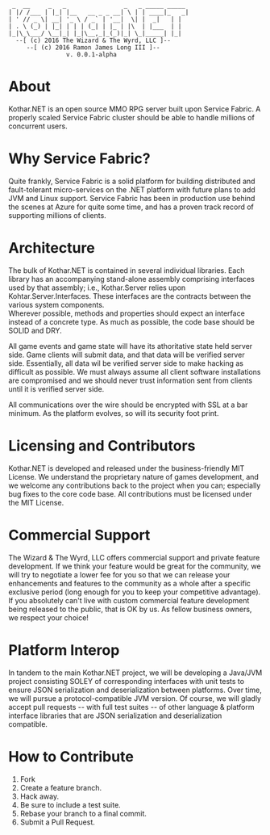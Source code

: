 ```
 _  __     _   _                _   _ _____ _____ 
| |/ /___ | |_| |__   __ _ _ __| \ | | ____|_   _|
| ' // _ \| __| '_ \ / _` | '__|  \| |  _|   | |  
| . \ (_) | |_| | | | (_| | |_ | |\  | |___  | |  
|_|\_\___/ \__|_| |_|\__,_|_(_)|_| \_|_____| |_|  
  --[ (c) 2016 The Wizard & The Wyrd, LLC ]--
     --[ (c) 2016 Ramon James Long III ]--  
                v. 0.0.1-alpha
```

About
=====

Kothar.NET is an open source MMO RPG server built upon Service Fabric.
A properly scaled Service Fabric cluster should be able to handle
millions of concurrent users.

Why Service Fabric?
===================

Quite frankly, Service Fabric is a solid platform for building distributed
and fault-tolerant micro-services on the .NET platform with future plans to
add JVM and Linux support.  Service Fabric has been in production use behind
the scenes at Azure for quite some time, and has a proven track record of 
supporting millions of clients.

Architecture
============

The bulk of Kothar.NET is contained in several individual libraries.
Each library has an accompanying stand-alone assembly comprising interfaces
used by that assembly; i.e., Kothar.Server relies upon Kohtar.Server.Interfaces.
These interfaces are the contracts between the various system components.  
Wherever possible, methods and properties should expect an interface instead of
a concrete type.  As much as possible, the code base should be SOLID and DRY.

All game events and game state will have its athoritative state held server side.
Game clients will submit data, and that data will be verified server side.
Essentially, all data wil be verified server side to make hacking as difficult as
possible.  We must always assume all client software installations are compromised
and we should never trust information sent from clients until it is verified server
side.

All communications over the wire should be encrypted with SSL at a bar minimum.  As
the platform evolves, so will its security foot print.

Licensing and Contributors
==========================

Kothar.NET is developed and released under the business-friendly MIT License.
We understand the proprietary nature of games development, and we welcome any
contributions back to the project when you can; especially bug fixes to the core
code base.  All contributions must be licensed under the MIT License.

Commercial Support
==================

The Wizard & The Wyrd, LLC offers commercial support and private feature development.
If we think your feature would be great for the community, we will try to negotiate a
lower fee for you so that we can release your enhancements and features to the community
as a whole after a specific exclusive period (long enough for you to keep your competitive
advantage).  If you absolutely can't live with custom commercial feature development being
released to the public, that is OK by us.  As fellow business owners, we respect your choice!

Platform Interop
================

In tandem to the main Kothar.NET project, we will be developing a Java/JVM project consisting
SOLEY of corresponding interfaces with unit tests to ensure JSON serialization and deserialization
between platforms.  Over time, we will pursue a protocol-compatible JVM version.
Of course, we will gladly accept pull requests -- with full test suites -- of other language &
platform interface libraries that are JSON serialization and deserialization compatible.

How to Contribute
=================
1.  Fork
2.  Create a feature branch.
3.  Hack away.
4.  Be sure to include a test suite.
5.  Rebase your branch to a final commit.
6.  Submit a Pull Request.